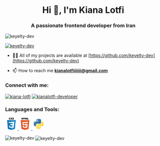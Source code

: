 <h1 align="center">Hi 👋, I'm Kiana Lotfi</h1>
<h3 align="center">A passionate frontend developer from Iran</h3>

<p align="left"> <img src="https://komarev.com/ghpvc/?username=keyelty-dev&label=Profile%20views&color=0e75b6&style=flat" alt="keyelty-dev" /> </p>

<p align="left"> <a href="https://github.com/ryo-ma/github-profile-trophy"><img src="https://github-profile-trophy.vercel.app/?username=keyelty-dev" alt="keyelty-dev" /></a> </p>

- 👨‍💻 All of my projects are available at [https://github.com/keyelty-dev](https://github.com/keyelty-dev)

- 📫 How to reach me **kianalotfiiiiiii@gmail.com**

<h3 align="left">Connect with me:</h3>
<p align="left">
<a href="https://linkedin.com/in/kiana-lotfi" target="blank"><img align="center" src="https://raw.githubusercontent.com/rahuldkjain/github-profile-readme-generator/master/src/images/icons/Social/linked-in-alt.svg" alt="kiana-lotfi" height="30" width="40" /></a>
<a href="https://instagram.com/kianalotfi-developer" target="blank"><img align="center" src="https://raw.githubusercontent.com/rahuldkjain/github-profile-readme-generator/master/src/images/icons/Social/instagram.svg" alt="kianalotfi-developer" height="30" width="40" /></a>
</p>

<h3 align="left">Languages and Tools:</h3>
<p align="left"> <a href="https://www.w3schools.com/css/" target="_blank" rel="noreferrer"> <img src="https://raw.githubusercontent.com/devicons/devicon/master/icons/css3/css3-original-wordmark.svg" alt="css3" width="40" height="40"/> </a> <a href="https://www.w3.org/html/" target="_blank" rel="noreferrer"> <img src="https://raw.githubusercontent.com/devicons/devicon/master/icons/html5/html5-original-wordmark.svg" alt="html5" width="40" height="40"/> </a> <a href="https://www.python.org" target="_blank" rel="noreferrer"> <img src="https://raw.githubusercontent.com/devicons/devicon/master/icons/python/python-original.svg" alt="python" width="40" height="40"/> </a> </p>

<p><img align="left" src="https://github-readme-stats.vercel.app/api/top-langs?username=keyelty-dev&show_icons=true&locale=en&layout=compact" alt="keyelty-dev" /></p>

<p>&nbsp;<img align="center" src="https://github-readme-stats.vercel.app/api?username=keyelty-dev&show_icons=true&locale=en" alt="keyelty-dev" /></p>



